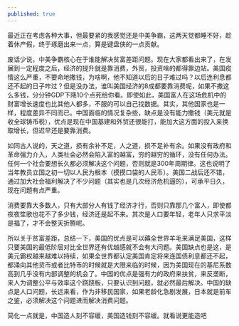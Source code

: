 ```yaml
---
published: true
---
```

最近正在考虑各种大事，但最要紧的我感觉还是中美争霸，这两天觉都睡不好，趁着休产假，终于琢磨出来一点，算是键盘侠的一点贡献。

废话少说，中美争霸核心在于谁能解决贫富差距问题。现在大家都看出来了，在发展到一定程度之后，经济的提升就是靠消费，外贸，投资啥的都得靠边站。美国疫情这么严重，不要命地撒钱，为啥啊，他不知道以后的日子难过吗？以后连利息都还不起的日子咋过？但是没办法，谁叫美国经济的8成都要靠消费呢，如果不撒这么多钱，分分钟GDP下降10个点死给你看。即使如此，美国富人在这场危机中的财富增长速度也比其他人都多，不服的可以自己找数据。其实，其他国家也是一样，程度差异不同而已。中国面临的情况复杂些，缺点是没有能力撒钱（美元就是收全球铸币税），优点是现在中国基建和外贸还很能打，能加大这方面的投入来换取增长，但迟早还是要靠消费。

如同古人说的，天之道，损有余补不足，人之道，损不足补有余。如果没有政府和革命强力介入，人类社会必然会陷入富的越富，穷的越穷的循环，没有任何办法。任何一个社会要想长久都必须解决这个问题，否则就是300年周期律。这也说明了当年教员立国之初一切以人民为根本（摸摸口袋的人民币）。美国二战后还不错，通过加大社会福利解决了不少问题（其实也是几次经济危机逼的），可承平日久，现在问题有点严重。

消费要靠大多数人，只有大部分人有钱了经济才行，否则只靠那几个富人，即使都夜夜笙歌也花不了多少钱，经济还是起不来。其次是人口要年轻，老年人只求平淡是福了，才不会整天折腾呢。

所以关于贫富差距，总结一下，美国的优点是可以薅全世界羊毛来满足美国，这样只要美国的最低阶层对比全世界还有优越感就不会有大问题。美国缺点也是这，是美元霸权越来越难以持续，如果全世界都认定美国肯定将来连国债利息都还不起，都涌向其他货币或者比特币的时候就是大限来临的时候，因为美国现在的基尼系数高到几乎没有内部调整的机会了。中国的优点是强有力的政府来扶贫，来反垄断，来人为调整公平与效率这个跷跷板，只要认识到问题，就必然最后解决。中国的缺点是人口问题，长远来看，作为非移民国家，如果老龄化急剧发展，日本就是前车之鉴，必须解决这个问题进而解决消费问题。

简化一点就是，中国造人刻不容缓，美国造钱刻不容缓。就看说更能造吧
